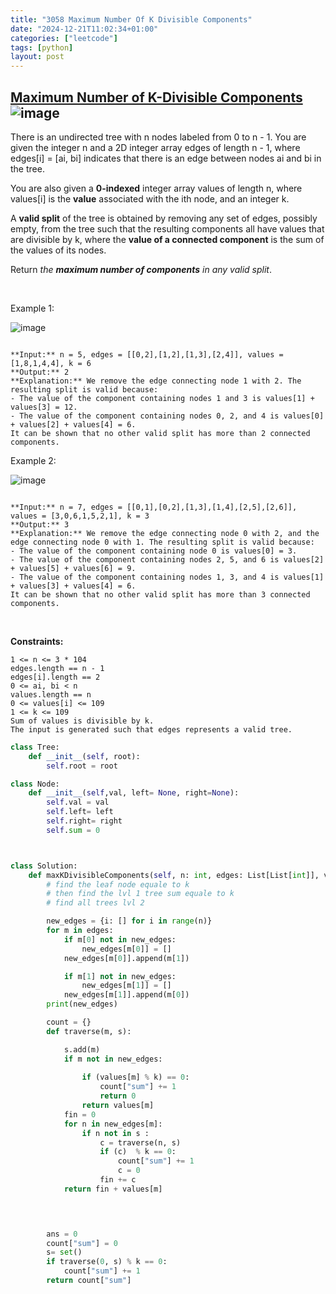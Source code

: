 ```yaml
---
title: "3058 Maximum Number Of K Divisible Components"
date: "2024-12-21T11:02:34+01:00"
categories: ["leetcode"]
tags: [python]
layout: post
---
```


## [Maximum Number of K-Divisible Components](https://leetcode.com/problems/maximum-number-of-k-divisible-components) ![image](https://img.shields.io/badge/Difficulty-Hard-red)

There is an undirected tree with n nodes labeled from 0 to n - 1. You are given the integer n and a 2D integer array edges of length n - 1, where edges[i] = [ai, bi] indicates that there is an edge between nodes ai and bi in the tree.

You are also given a **0-indexed** integer array values of length n, where values[i] is the **value** associated with the ith node, and an integer k.

A **valid split** of the tree is obtained by removing any set of edges, possibly empty, from the tree such that the resulting components all have values that are divisible by k, where the **value of a connected component** is the sum of the values of its nodes.

Return *the **maximum number of components** in any valid split*.

 

Example 1:

![image](https://assets.leetcode.com/uploads/2023/08/07/example12-cropped2svg.jpg)
```

**Input:** n = 5, edges = [[0,2],[1,2],[1,3],[2,4]], values = [1,8,1,4,4], k = 6
**Output:** 2
**Explanation:** We remove the edge connecting node 1 with 2. The resulting split is valid because:
- The value of the component containing nodes 1 and 3 is values[1] + values[3] = 12.
- The value of the component containing nodes 0, 2, and 4 is values[0] + values[2] + values[4] = 6.
It can be shown that no other valid split has more than 2 connected components.
```

Example 2:

![image](https://assets.leetcode.com/uploads/2023/08/07/example21svg-1.jpg)
```

**Input:** n = 7, edges = [[0,1],[0,2],[1,3],[1,4],[2,5],[2,6]], values = [3,0,6,1,5,2,1], k = 3
**Output:** 3
**Explanation:** We remove the edge connecting node 0 with 2, and the edge connecting node 0 with 1. The resulting split is valid because:
- The value of the component containing node 0 is values[0] = 3.
- The value of the component containing nodes 2, 5, and 6 is values[2] + values[5] + values[6] = 9.
- The value of the component containing nodes 1, 3, and 4 is values[1] + values[3] + values[4] = 6.
It can be shown that no other valid split has more than 3 connected components.

```

 

**Constraints:**

	1 <= n <= 3 * 104
	edges.length == n - 1
	edges[i].length == 2
	0 <= ai, bi < n
	values.length == n
	0 <= values[i] <= 109
	1 <= k <= 109
	Sum of values is divisible by k.
	The input is generated such that edges represents a valid tree.

```python
class Tree:
    def __init__(self, root):
        self.root = root

class Node:
    def __init__(self,val, left= None, right=None):
        self.val = val
        self.left= left
        self.right= right
        self.sum = 0



class Solution:
    def maxKDivisibleComponents(self, n: int, edges: List[List[int]], values: List[int], k: int) -> int:
        # find the leaf node equale to k
        # then find the lvl 1 tree sum equale to k
        # find all trees lvl 2

        new_edges = {i: [] for i in range(n)}
        for m in edges:
            if m[0] not in new_edges:
                new_edges[m[0]] = []
            new_edges[m[0]].append(m[1])

            if m[1] not in new_edges:
                new_edges[m[1]] = []
            new_edges[m[1]].append(m[0])
        print(new_edges)

        count = {}
        def traverse(m, s):

            s.add(m)
            if m not in new_edges:
               
                if (values[m] % k) == 0:
                    count["sum"] += 1
                    return 0
                return values[m]
            fin = 0
            for n in new_edges[m]:
                if n not in s :
                    c = traverse(n, s)
                    if (c)  % k == 0:
                        count["sum"] += 1
                        c = 0
                    fin += c
            return fin + values[m]

                    


        ans = 0
        count["sum"] = 0
        s= set()
        if traverse(0, s) % k == 0:
            count["sum"] += 1
        return count["sum"]
        


```